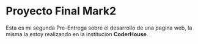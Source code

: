 # Proyecto Final Mark2

Esta es mi segunda Pre-Entrega sobre el desarrollo de una pagina web, la misma la estoy realizando en la institucion **CoderHouse**.